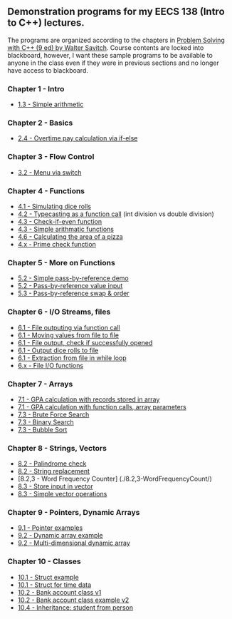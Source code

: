 ## Demonstration programs for my EECS 138 (Intro to C++) lectures.  

The programs are organized according to the chapters in 
[Problem Solving with C++ (9 ed) by Walter Savitch](http://www.pearsonhighered.com/educator/product/Problem-Solving-with-C-9E/9780133591743.page).
Course contents are locked into blackboard, however, I want these sample programs to be available to
anyone in the class even if they were in previous sections and no longer have access to blackboard.

### Chapter 1 - Intro
* [1.3 - Simple arithmetic](./1.3-SimpleCode/)

### Chapter 2 - Basics
* [2.4 - Overtime pay calculation via if-else](./2.4-OvertimePayCalculation)

### Chapter 3 - Flow Control
* [3.2 - Menu via switch](./3.2-MenuDemo/)

### Chapter 4 - Functions
* [4.1 - Simulating dice rolls](./4.1-RandomNumbers/)
* [4.2 - Typecasting as a function call](./4.2-typeCasting/) (int division vs double division)
* [4.3 - Check-if-even function](./4.3-EvenCheckFunction/)
* [4.3 - Simple arithmatic functions](./4.3-simpleFunction/)
* [4.6 - Calculating the area of a pizza](./4.6-PizzaUnitArea/)
* [4.x - Prime check function](4.x-primeCheck)

### Chapter 5 - More on Functions
* [5.2 - Simple pass-by-reference demo](./5.2-PassByReferanceV1/)
* [5.2 - Pass-by-reference value input](./5.2-PassByReferanceV2/)
* [5.3 - Pass-by-reference swap & order](./5.3-SwapAndOrder/)

### Chapter 6 - I/O Streams, files
* [6.1 - File outputing via function call](./6.1-FileInput/)
* [6.1 - Moving values from file to file](./6.1-fileIO/)
* [6.1 - File output, check if successfully opened](./6.1-FileOutput/)
* [6.1 - Output dice rolls to file](./6.1-FileOutputDiceRoll/)
* [6.1 - Extraction from file in while loop](./6.1-ReadingFromFile/)
* [6.x - File I/O functions](./6.x-FileIOFunctions/)

### Chapter 7 - Arrays
* [7.1 - GPA calculation with records stored in array](./7.1-GPAs/)
* [7.1 - GPA calculation with function calls, array parameters](./7.1-GPAs_functions/)
* [7.3 - Brute Force Search](./7.3-BruteForceSearch/)
* [7.3 - Binary Search](./7.3-BinarySearch/)
* [7.3 - Bubble Sort](./7.3-BubbleSort/)

### Chapter 8 - Strings, Vectors
* [8.2 - Palindrome check](./8.2-PalindromeCheck/)
* [8.2 - String replacement](./8.2-StringReplacement/)
* [8.2,3 - Word Frequency Counter] (./8.2,3-WordFrequencyCount/)
* [8.3 - Store input in vector](./8.3-GetInputIntoVector/)
* [8.3 - Simple vector operations](./8.3-SimpleVectorOps/)

### Chapter 9 - Pointers, Dynamic Arrays
* [9.1 - Pointer examples](./9.1-PointerExamples/)
* [9.2 - Dynamic array example](./9.2-DynamicArrayExample/)
* [9.2 - Multi-dimensional dynamic array](./9.2-MultidimensionalDynamicArray/)

### Chapter 10 - Classes
* [10.1 - Struct example](./10.1-Structure/)
* [10.1 - Struct for time data](./10.1-TimeCalculator/)
* [10.2 - Bank account class v1](./10.2-ClassExample/)
* [10.2 - Bank account class example v2](./10.2-BankingClassExampleV2/)
* [10.4 - Inheritance: student from person](./10.4-ClassInheritance/)